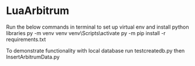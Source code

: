 # LuaArbitrum

Run the below commands in terminal to set up virtual env and install python libraries
py -m venv venv
venv\Scripts\activate
py -m pip install -r requirements.txt

To demonstrate functionality with local database run testcreatedb.py then InsertArbitrumData.py